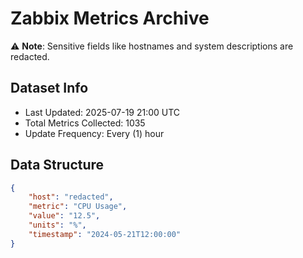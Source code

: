 # Zabbix Metrics Archive

⚠️ **Note**: Sensitive fields like hostnames and system descriptions are redacted.

## Dataset Info
- Last Updated: 2025-07-19 21:00 UTC
- Total Metrics Collected: 1035
- Update Frequency: Every (1) hour

## Data Structure
```json
{
    "host": "redacted",
    "metric": "CPU Usage",
    "value": "12.5",
    "units": "%",
    "timestamp": "2024-05-21T12:00:00"
}
```
